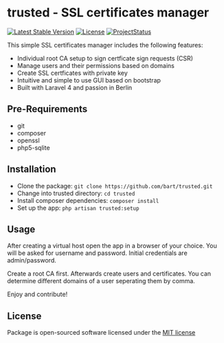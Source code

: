 # trusted - SSL certificates manager

[![Latest Stable Version](https://poser.pugx.org/bart/trusted/v/stable.png)](https://packagist.org/packages/bart/trusted) [![License](https://poser.pugx.org/bart/trusted/license.png)](https://packagist.org/packages/bart/trusted)
[![ProjectStatus](http://stillmaintained.com/bart/trusted.png)](http://stillmaintained.com/bart/trusted)

This simple SSL certificates manager includes the following features:
* Individual root CA setup to sign certficate sign requests (CSR)
* Manage users and their permissions based on domains
* Create SSL certficates with private key
* Intuitive and simple to use GUI based on bootstrap
* Built with Laravel 4 and passion in Berlin


## Pre-Requirements

* git
* composer
* openssl
* php5-sqlite


## Installation

* Clone the package: `git clone https://github.com/bart/trusted.git`
* Change into trusted directory: `cd trusted`
* Install composer dependencies: `composer install`
* Set up the app: `php artisan trusted:setup`


## Usage

After creating a virtual host open the app in a browser of your choice.
You will be asked for username and password. Initial credentials are admin/password.

Create a root CA first. Afterwards create users and certificates.
You can determine different domains of a user seperating them by comma.

Enjoy and contribute!


## License

Package is open-sourced software licensed under the [MIT license](http://opensource.org/licenses/MIT)
